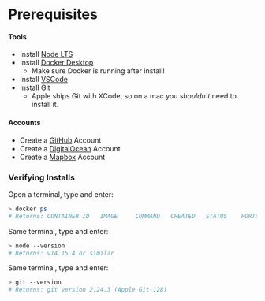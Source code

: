 # Prerequisites

#### Tools
* Install [Node LTS](https://nodejs.org/en/download/)
* Install [Docker Desktop](https://www.docker.com/products/docker-desktop)
    * Make sure Docker is running after install!
* Install [VSCode](https://code.visualstudio.com/)
* Install [Git](https://git-scm.com/)
    * Apple ships Git with XCode, so on a mac you _shouldn't_ need to install it.

#### Accounts
* Create a [GitHub](https://github.com/) Account
* Create a [DigitalOcean](https://digitalocean.com/) Account
* Create a [Mapbox](https://account.mapbox.com/) Account

### Verifying Installs

Open a terminal, type and enter:

```bash
> docker ps
# Returns: CONTAINER ID   IMAGE     COMMAND   CREATED   STATUS    PORTS     NAMES
```

Same terminal, type and enter:

```bash
> node --version
# Returns: v14.15.4 or similar
```

Same terminal, type and enter:

```bash
> git --version
# Returns: git version 2.24.3 (Apple Git-128)
```